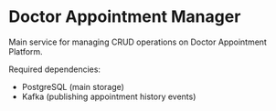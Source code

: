 # Doctor Appointment Manager
Main service for managing CRUD operations on Doctor Appointment Platform. 

Required dependencies:
- PostgreSQL (main storage) 
- Kafka (publishing appointment history events)